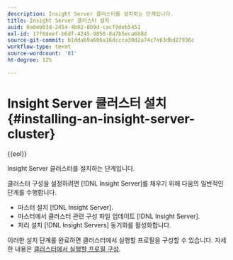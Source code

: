 ```yaml
---
description: Insight Server 클러스터를 설치하는 단계입니다.
title: Insight Server 클러스터 설치
uuid: 0a0eb03d-2454-4b02-8b9d-cacf9deb5451
exl-id: 17f8deef-b6df-4245-9850-8a7b5eca688d
source-git-commit: b1dda69a606a16dccca30d2a74c7e63dbd27936c
workflow-type: tm+mt
source-wordcount: '81'
ht-degree: 12%

---
```


# Insight Server 클러스터 설치{#installing-an-insight-server-cluster}

{{eol}}

Insight Server 클러스터를 설치하는 단계입니다.

클러스터 구성을 설정하려면 [!DNL Insight Server]를 채우기 위해 다음의 일반적인 단계를 수행합니다.

* 마스터 설치 [!DNL Insight Server].
* 마스터에서 클러스터 관련 구성 파일 업데이트 [!DNL Insight Server].
* 처리 설치 [!DNL Insight Servers] 동기화를 활성화합니다.

이러한 설치 단계를 완료하면 클러스터에서 실행할 프로필을 구성할 수 있습니다. 자세한 내용은 [클러스터에서 실행할 프로필 구성](../../../../../home/c-inst-svr/c-install-ins-svr/c-ins-svr-clstrs/c-inst-ins-svr-clstr/c-inst-proc-clstr/c-config-prof-run-clstr.md#concept-c0e68e67c4784bc5af8db61013ca96a3).
